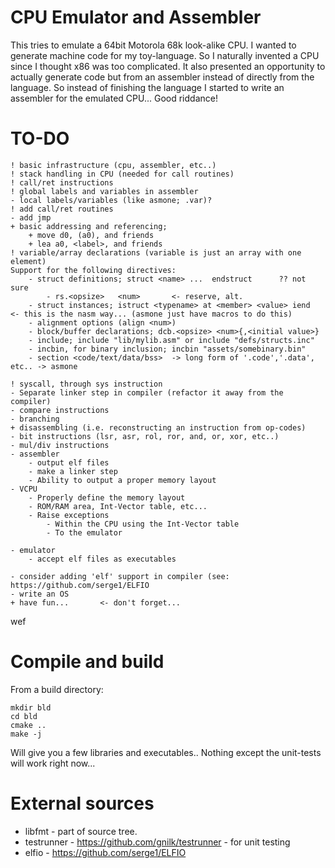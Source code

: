 # CPU Emulator and Assembler

This tries to emulate a 64bit Motorola 68k look-alike CPU.
I wanted to generate machine code for my toy-language.
So I naturally invented a CPU since I thought x86 was too complicated.
It also presented an opportunity to actually generate code but from
an assembler instead of directly from the language. So instead
of finishing the language I started to write an assembler for the
emulated CPU...  Good riddance!

# TO-DO
```pre
! basic infrastructure (cpu, assembler, etc..)
! stack handling in CPU (needed for call routines)
! call/ret instructions
! global labels and variables in assembler
- local labels/variables (like asmone; .var)?    
! add call/ret routines 
- add jmp    
+ basic addressing and referencing; 
    + move d0, (a0), and friends
    + lea a0, <label>, and friends
! variable/array declarations (variable is just an array with one element)
Support for the following directives:
    - struct definitions; struct <name> ...  endstruct      ?? not sure
        - rs.<opsize>   <num>       <- reserve, alt.
    - struct instances; istruct <typename> at <member> <value> iend     <- this is the nasm way... (asmone just have macros to do this)
    - alignment options (align <num>)
    - block/buffer declarations; dcb.<opsize> <num>{,<initial value>}
    - include; include "lib/mylib.asm" or include "defs/structs.inc"
    - incbin, for binary inclusion; incbin "assets/somebinary.bin"
    - section <code/text/data/bss>  -> long form of '.code','.data', etc.. -> asmone

! syscall, through sys instruction
- Separate linker step in compiler (refactor it away from the compiler)
- compare instructions
- branching
+ disassembling (i.e. reconstructing an instruction from op-codes)     
- bit instructions (lsr, asr, rol, ror, and, or, xor, etc..)
- mul/div instructions
- assembler
    - output elf files
    - make a linker step
    - Ability to output a proper memory layout
- VCPU
    - Properly define the memory layout
    - ROM/RAM area, Int-Vector table, etc...
    - Raise exceptions
        - Within the CPU using the Int-Vector table
        - To the emulator
        
- emulator
    - accept elf files as executables
        
- consider adding 'elf' support in compiler (see: https://github.com/serge1/ELFIO
- write an OS
+ have fun...       <- don't forget...
```

wef

# Compile and build
From a build directory:
```shell
mkdir bld
cd bld
cmake ..
make -j
```
Will give you a few libraries and executables..
Nothing except the unit-tests will work right now...

# External sources
* libfmt - part of source tree.
* testrunner - https://github.com/gnilk/testrunner - for unit testing
* elfio - https://github.com/serge1/ELFIO

